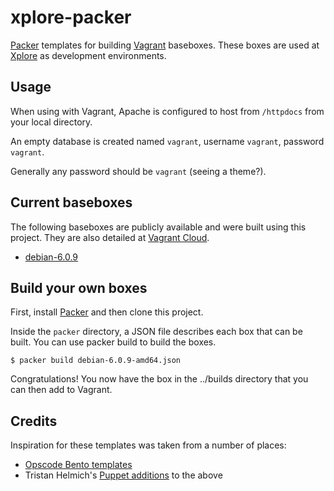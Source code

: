 # xplore-packer

[Packer](http://www.packer.io/) templates for building [Vagrant](http://www.vagrantup.com/) baseboxes.
These boxes are used at [Xplore](http://www.xplore.net) as development environments.

## Usage

When using with Vagrant, Apache is configured to host from `/httpdocs` from your local directory.

An empty database is created named `vagrant`, username `vagrant`, password `vagrant`.

Generally any password should be `vagrant` (seeing a theme?).

## Current baseboxes

The following baseboxes are publicly available and were built using this project.
They are also detailed at [Vagrant Cloud](https://vagrantcloud.com/xplore).

- [debian-6.0.9](https://vagrantcloud.com/xplore/debian-6.0.9)

## Build your own boxes

First, install [Packer](http://www.packer.io/) and then clone this project.

Inside the `packer` directory, a JSON file describes each box that can be built. You can use packer build to build the boxes.

`$ packer build debian-6.0.9-amd64.json`

Congratulations! You now have the box in the ../builds directory that you can then add to Vagrant.

## Credits

Inspiration for these templates was taken from a number of places:

- [Opscode Bento templates](https://github.com/opscode/bento)
- Tristan Helmich's [Puppet additions](https://github.com/fadenb/bento/tree/puppet_clean) to the above
